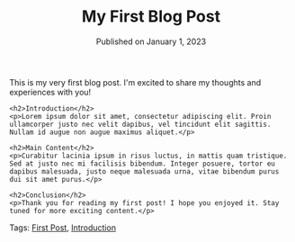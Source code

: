 <!DOCTYPE html>
<html lang="en">
<head>
    <meta charset="UTF-8">
    <meta name="viewport" content="width=device-width, initial-scale=1.0">
    <title>My First Blog Post</title>
</head>
<body>

<header>
    <h1>My First Blog Post</h1>
    <p>Published on January 1, 2023</p>
</header>

<article>
    <p>This is my very first blog post. I'm excited to share my thoughts and experiences with you!</p>

    <h2>Introduction</h2>
    <p>Lorem ipsum dolor sit amet, consectetur adipiscing elit. Proin ullamcorper justo nec velit dapibus, vel tincidunt elit sagittis. Nullam id augue non augue maximus aliquet.</p>

    <h2>Main Content</h2>
    <p>Curabitur lacinia ipsum in risus luctus, in mattis quam tristique. Sed at justo nec mi facilisis bibendum. Integer posuere, tortor eu dapibus malesuada, justo neque malesuada urna, vitae bibendum purus dui sit amet purus.</p>

    <h2>Conclusion</h2>
    <p>Thank you for reading my first post! I hope you enjoyed it. Stay tuned for more exciting content.</p>
</article>

<footer>
    <p>Tags: <a href="#">First Post</a>, <a href="#">Introduction</a></p>
</footer>

</body>
</html>

